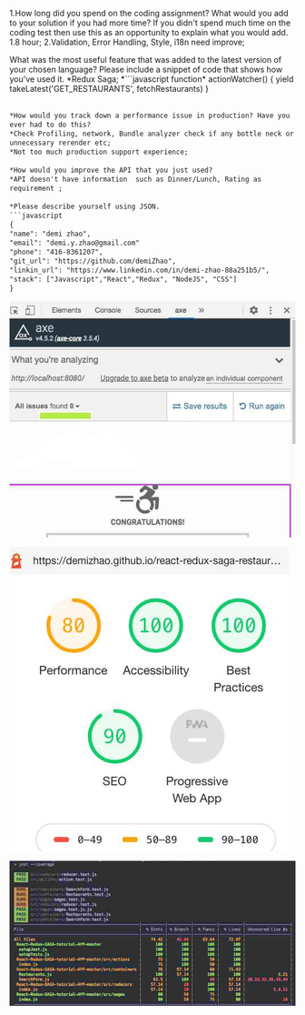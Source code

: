 1.How long did you spend on the coding assignment? What would you add to your solution if you had more time? If you didn't spend much time on the coding test then use this as an opportunity to explain what you would add.
 1.8 hour;
 2.Validation, Error Handling, Style, i18n need improve;

What was the most useful feature that was added to the latest version of your chosen language? Please include a snippet of code that shows how you've used it.
  *Redux Saga;
  *```javascript
  function\* actionWatcher() {
  yield takeLatest('GET_RESTAURANTS', fetchRestaurants)
  }
  ```

*How would you track down a performance issue in production? Have you ever had to do this?
  *Check Profiling, network, Bundle analyzer check if any bottle neck or unnecessary rerender etc;
  *Not too much production support experience;

*How would you improve the API that you just used?
  *API doesn't have information  such as Dinner/Lunch, Rating as requirement ;

*Please describe yourself using JSON.
```javascript
  {
  "name": "demi zhao",
  "email": "demi.y.zhao@gmail.com"
  "phone": "416-8361207",
  "git_url": "https://github.com/demiZhao",
  "linkin_url": "https://www.linkedin.com/in/demi-zhao-88a251b5/",
  "stack": ["Javascript","React","Redux", "NodeJS", "CSS"]
  }
 ```
 
![Axe-a11y-analytics](a11y-analytics.jpg)

![lighthouse-audit](lighthouse-audit.jpg)

![lighthouse-audit](test-coverage.jpg)

